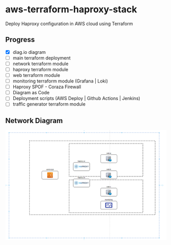 # aws-terraform-haproxy-stack

Deploy Haproxy configuration in AWS cloud using Terraform

## Progress

- [X] diag.io diagram
- [ ] main terraform deployment
- [ ] network terraform module
- [ ] haproxy terraform module
- [ ] web terraform module
- [ ] monitoring terraform module (Grafana | Loki)
- [ ] Haproxy SPOF - Coraza Firewall
- [ ] Diagram as Code
- [ ] Deployment scripts (AWS Deploy | Github Actions | Jenkins)
- [ ] traffic generator terraform module

## Network Diagram

![Network diagram](network-diagram.png)
